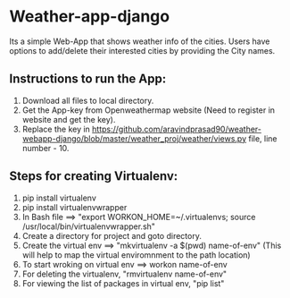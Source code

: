 # Weather-app-django

Its a simple Web-App that shows weather info of the cities. Users have options to add/delete their interested cities by providing the City names.

Instructions to run the App:
--
1) Download all files to local directory. 
2) Get the App-key from Openweathermap website (Need to register in website and get the key).
3) Replace the key in https://github.com/aravindprasad90/weather-webapp-django/blob/master/weather_proj/weather/views.py file, line number - 10.


Steps for creating Virtualenv:
----
1) pip install virtualenv
2) pip install virtualenvwrapper 
3) In Bash file ==> "export WORKON_HOME=~/.virtualenvs; source /usr/local/bin/virtualenvwrapper.sh"
4) Create a directory for project and goto directory. 
5) Create the virtual env ==> "mkvirtualenv -a $(pwd) name-of-env"
(This will help to map the virtual enviromnment to the path location)
6) To start wroking on virtual env ==> workon name-of-env
7) For deleting the virtualenv, "rmvirtualenv name-of-env"
8) For viewing the list of packages in virtual env, "pip list"



